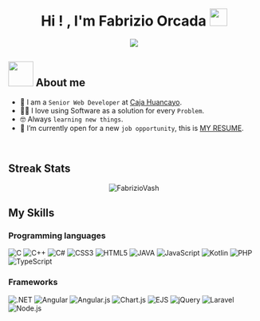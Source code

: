 
<h1 align="center">Hi ! , I'm Fabrizio Orcada <img src="https://media.giphy.com/media/hvRJCLFzcasrR4ia7z/giphy.gif" width="35"></h1>
<p align="center">
  <a href="https://github.com/DenverCoder1/readme-typing-svg"><img src="https://readme-typing-svg.herokuapp.com?lines=System+engineer;Full+Stack+Web+Developer;Always%20learning%20new%20things&center=true&width=500&height=50"></a>
</p>

## <picture><img src = "https://github.com/7oSkaaa/7oSkaaa/blob/main/Images/about_me.gif?raw=true" width = 50px></picture> About me

- :school: I am a `Senior Web Developer` at [Caja Huancayo](https://www.cajahuancayo.com.pe).
- :technologist: I love using Software as a solution for every `Problem`.
- :nerd_face: Always `learning new things`.
- :thinking: I’m currently open for a new `job opportunity`, this is [MY RESUME](http://lnkiy.in/Ahmed_Hossam_Resume).
<br>

## Streak Stats
<p align="center"><img src="https://github-readme-streak-stats.herokuapp.com/?user=FabrizioVash&theme=algolia" alt="FabrizioVash"  /></p>


## My Skills

### Programming languages

<div>
  <a><img alt="C" src="https://img.shields.io/badge/c-%2300599C.svg?style=for-the-badge&logo=c&logoColor=white"></a> 
  <a><img alt="C++" src="https://img.shields.io/badge/c++-%2300599C.svg?style=for-the-badge&logo=c%2B%2B&logoColor=whit"></a> 
  <a><img alt="C#" src="https://img.shields.io/badge/c%23-%23239120.svg?style=for-the-badge&logo=csharp&logoColor=white"></a> 
  <a><img alt="CSS3" src="https://img.shields.io/badge/css3-%231572B6.svg?style=for-the-badge&logo=css3&logoColor=white"></a> 
  <a><img alt="HTML5" src="https://img.shields.io/badge/html5-%23E34F26.svg?style=for-the-badge&logo=html5&logoColor=white"></a> 
  <a><img alt="JAVA" src="https://img.shields.io/badge/java-%23ED8B00.svg?style=for-the-badge&logo=openjdk&logoColor=white"></a> 
  <a><img alt="JavaScript" src="https://img.shields.io/badge/javascript-%23323330.svg?style=for-the-badge&logo=javascript&logoColor=%23F7DF1E"></a> 
  <a><img alt="Kotlin" src="https://img.shields.io/badge/kotlin-%237F52FF.svg?style=for-the-badge&logo=kotlin&logoColor=white"></a> 
  <a><img alt="PHP" src="https://img.shields.io/badge/php-%23777BB4.svg?style=for-the-badge&logo=php&logoColor=white"></a> 
  <a><img alt="TypeScript" src="https://img.shields.io/badge/typescript-%23007ACC.svg?style=for-the-badge&logo=typescript&logoColor=white"></a> 
</div>

### Frameworks

<div>
  <a><img alt=".NET" src="https://img.shields.io/badge/.NET-5C2D91?style=for-the-badge&logo=.net&logoColor=white"></a> 
  <a><img alt="Angular" src="https://img.shields.io/badge/angular-%23DD0031.svg?style=for-the-badge&logo=angular&logoColor=white"></a> 
  <a><img alt="Angular.js" src="https://img.shields.io/badge/angular.js-%23E23237.svg?style=for-the-badge&logo=angularjs&logoColor=white"></a> 
  <a><img alt="Chart.js" src="https://img.shields.io/badge/chart.js-F5788D.svg?style=for-the-badge&logo=chart.js&logoColor=white"></a> 
  <a><img alt="EJS" src="https://img.shields.io/badge/ejs-%23B4CA65.svg?style=for-the-badge&logo=ejs&logoColor=black"></a> 
  <a><img alt="jQuery" src="https://img.shields.io/badge/jquery-%230769AD.svg?style=for-the-badge&logo=jquery&logoColor=white"></a> 
  <a><img alt="Laravel" src="https://img.shields.io/badge/laravel-%23FF2D20.svg?style=for-the-badge&logo=laravel&logoColor=white"></a> 
  <a><img alt="Node.js" src="https://img.shields.io/badge/node.js-6DA55F?style=for-the-badge&logo=node.js&logoColor=white"></a> 
  
</div>
